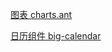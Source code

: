 [图表 charts.ant](https://charts.ant.design/zh/examples/gallery)

[日历组件 big-calendar](https://jquense.github.io/react-big-calendar/examples/index.html?path=/story/about-big-calendar--page)
